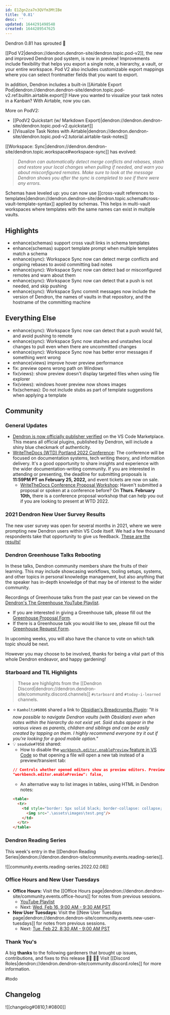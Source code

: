 ```yaml
---
id: E1Zgn2za7n3QVfm3MtIBe
title: '0.81'
desc: ''
updated: 1644291498548
created: 1644289547625
---
```


Dendron 0.81 has sprouted  🌱

[[Pod V2|dendron://dendron.dendron-site/dendron.topic.pod-v2]], the new and improved Dendron pod system, is now in preview! Improvements include flexibility that helps you export a single note, a hierarchy, a vault, or your entire workspace. Pod V2 also includes customizable export mappings where you can select frontmatter fields that you want to export.

In addition, Dendron includes a built-in [[Airtable Export Pod|dendron://dendron.dendron-site/dendron.topic.pod-v2.ref.builtin.airtable.export]]! Have you wanted to visualize your task notes in a Kanban? With Airtable, now you can.

More on PodV2:
- [[PodV2 Quickstart (w/ Markdown Export)|dendron://dendron.dendron-site/dendron.topic.pod-v2.quickstart]]
- [[Visualize Task Notes with Airtable|dendron://dendron.dendron-site/dendron.topic.pod-v2.tutorial.airtable-task-notes]]

[[Workspace: Sync|dendron://dendron.dendron-site/dendron.topic.workspace#workspace-sync]] has evolved:

> _Dendron can automatically detect merge conflicts and rebases, stash and restore your local changes when pulling if needed, and warn you about misconfigured remotes. Make sure to look at the message Dendron shows you after the sync is completed to see if there were any errors._

Schemas have leveled up: you can now use [[cross-vault references to templates|dendron://dendron.dendron-site/dendron.topic.schema#cross-vault-template-syntax]] applied by schemas. This helps in multi-vault workspaces where templates with the same names can exist in multiple vaults.

## Highlights
- enhance(schemas) support cross vault links in schema templates
- enhance(schemas) support template prompt when multiple templates match a schema
- enhance(sync): Workspace Sync now can detect merge conflicts and ongoing rebases to avoid committing bad notes
- enhance(sync): Workspace Sync now can detect bad or misconfigured remotes and warn about them
- enhance(sync): Workspace Sync now can detect that a push is not needed, and skip pushing
- enhance(sync): Workspace Sync commit messages now include the version of Dendron, the names of vaults in that repository, and the hostname of the committing machine

## Everything Else
- enhance(sync): Workspace Sync now can detect that a push would fail, and avoid pushing to remote
- enhance(sync): Workspace Sync now stashes and unstashes local changes to pull even when there are uncommitted changes
- enhance(sync): Workspace Sync now has better error messages if something went wrong
- enhance(views) improve hover preview performance
- fix: preview opens wrong path on Windows
- fix(views): show preview doesn't display targeted files when using file explorer
- fix(views): windows hover preview now shows images
- fix(schemas): Do not include stubs as part of template suggestions when applying a template

## Community

### General Updates

- [Dendron is now officially publisher verified](https://marketplace.visualstudio.com/publishers/dendron) on the VS Code Marketplace. This means all official plugins, published by Dendron, will include a shiny blue checkmark of authenticity.
- [WriteTheDocs (WTD) Portland 2022 Conference](https://www.writethedocs.org/conf/portland/2022/): The conference will be focused on documentation systems, tech writing theory, and information delivery. It's a good opportunity to share insights and experience with the wider documentation-writing community. If you are interested in attending or presenting, the deadline for submitting proposals is **11:59PM PT on February 25, 2022,** and event tickets are now on sale.
  - [WriteTheDocs Conference Proposal Workshop](https://www.meetup.com/virtual-write-the-docs-east-coast-quorum/events/283502054/): Haven't submitted a proposal or spoken at a conference before? On **Thurs. February 10th,** there is a conference proposal workshop that can help you out if you are looking to present at WTD 2022.

### 2021 Dendron New User Survey Results

The new user survey was open for several months in 2021, where we were prompting new Dendron users within VS Code itself. We had a few thousand respondents take that opportunity to give us feedback. [These are the results!](https://blog.dendron.so/notes/AitIUzlK955P5EFojPjxz/)

### Dendron Greenhouse Talks Rebooting

In these talks, Dendron community members share the fruits of their learning. This may include showcasing workflows, tooling setups, systems, and other topics in personal knowledge management, but also anything that the speaker has in-depth knowledge of that may be of interest to the wider community.

Recordings of Greenhouse talks from the past year can be viewed on the [Dendron's The Greenhouse YouTube Playlist](https://www.youtube.com/playlist?list=PLrXlRqY7c8J-lPtS82muQd4VD8pR7Vn4E).

- If you are interested in giving a Greenhouse talk, please fill out the [Greenhouse Proposal Form](https://airtable.com/shrHMMl1NwefpM689?prefill_SurveyName=GreenhouseProposal).
- If there is a Greenhouse talk you would like to see, please fill out the [Greenhouse Request Form](https://airtable.com/shrig560yLNVSb79y?prefill_SurveyName=GreenhouseRequest).

In upcoming weeks, you will also have the chance to vote on which talk topic should be next.

However you may choose to be involved, thanks for being a vital part of this whole Dendron endeavor, and happy gardening!

### Starboard and TIL Highlights

> These are highlights from the [[Dendron Discord|dendron://dendron.dendron-site/community.discord.channels]] `#starboard` and `#today-i-learned` channels.

- ⭐ `Kamholtz#6006` shared a link to [Obsidian's Breadcrumbs Plugin](https://github.com/SkepticMystic/breadcrumbs/issues/297): _"It is now possible to navigate Dendron vaults (with Obsidian) even when notes within the hierarchy do not exist yet. Said stubs appear in the various views as parents, children and siblings and can be easily created by tapping on them. I highly recommend everyone try it out if you're looking for a good mobile option."_
- 💡 `seadude#7058` shared:
  - How to disable the [`workbench.editor.enablePreview` feature in VS Code](https://code.visualstudio.com/docs/getstarted/settings#_default-settings) so that opening a file will open a new tab instead of a preview/transient tab:
  ```json
  // Controls whether opened editors show as preview editors. Preview editors do not stay open, are reused until explicitly set to be kept open (e.g. via double click or editing), and show file names in italics.
  "workbench.editor.enablePreview": false,
  ```
  - An alternative way to list images in tables, using HTML in Dendron notes:
  ```html
  <table>
    <tr>
      <td style="border: 5px solid black; border-collapse: collapse; padding:0px; border-color: #FAFAFA;"> 
        <img src=".\assets\images\test.png"/> 
      </td>
    </tr>
  </table>
  ```

### Dendron Reading Series

This week's entry in the [[Dendron Reading Series|dendron://dendron.dendron-site/community.events.reading-series]].

![[community.events.reading-series.2022.02.08]]

### Office Hours and New User Tuesdays

- **Office Hours:** Visit the [[Office Hours page|dendron://dendron.dendron-site/community.events.office-hours]] for notes from previous sessions.
    - [YouTube Playlist](https://link.dendron.so/6yPa)
    - Next: [Wed, Feb 16, 9:00 AM - 9:30 AM PST](https://link.dendron.so/luma)
- **New User Tuesdays:** Visit the [[New User Tuesdays page|dendron://dendron.dendron-site/community.events.new-user-tuesdays]] for notes from previous sessions.
    - Next: [Tue, Feb 22, 8:30 AM - 9:00 AM PST](https://link.dendron.so/luma)

### Thank You's

A big **thanks** to the following gardeners that brought up issues, contributions, and fixes to this release :man_farmer: :woman_farmer: 
Visit [[Discord Roles|dendron://dendron.dendron-site/community.discord.roles]] for more information.

#todo

## Changelog
![[changelog#0810,1:#0800]]